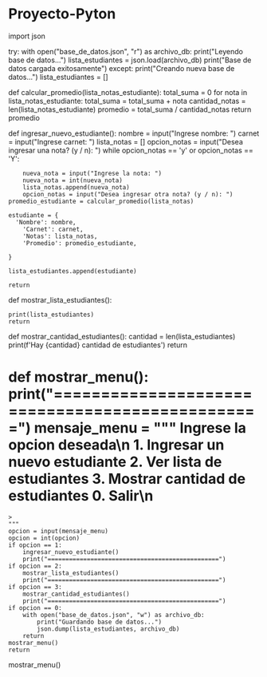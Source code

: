 # Proyecto-Pyton

import json

try:
    with open("base_de_datos.json", "r") as archivo_db:
        print("Leyendo base de datos...")
        lista_estudiantes = json.load(archivo_db)
        print("Base de datos cargada exitosamente")
except:
    print("Creando nueva base de datos...")
    lista_estudiantes = []

def calcular_promedio(lista_notas_estudiante):
    total_suma = 0
    for nota in lista_notas_estudiante:
        total_suma = total_suma + nota
    cantidad_notas = len(lista_notas_estudiante)
    promedio = total_suma / cantidad_notas
    return promedio

def ingresar_nuevo_estudiante():
    nombre = input("Ingrese nombre: ")
    carnet = input("Ingrese carnet: ")
    lista_notas = []
    opcion_notas = input("Desea ingresar una nota? (y / n): ")
    while opcion_notas == 'y' or opcion_notas == 'Y':
        
        nueva_nota = input("Ingrese la nota: ")
        nueva_nota = int(nueva_nota)
        lista_notas.append(nueva_nota)
        opcion_notas = input("Desea ingresar otra nota? (y / n): ")
    promedio_estudiante = calcular_promedio(lista_notas)
    
    estudiante = {
      'Nombre': nombre, 
        'Carnet': carnet,
        'Notas': lista_notas,
        'Promedio': promedio_estudiante,
      
    }
   
    lista_estudiantes.append(estudiante)
       
    return

def mostrar_lista_estudiantes():
    
    print(lista_estudiantes)
    return

def mostrar_cantidad_estudiantes():
    cantidad = len(lista_estudiantes)
    print(f'Hay {cantidad} cantidad de estudiantes')
    return
    

def mostrar_menu():
    print("================================================")
    mensaje_menu = """
    Ingrese la opcion deseada\n
    1. Ingresar un nuevo estudiante
    2. Ver lista de estudiantes
    3. Mostrar cantidad de estudiantes
    0. Salir\n
================================================
    > 
    """
    opcion = input(mensaje_menu)
    opcion = int(opcion)
    if opcion == 1:
        ingresar_nuevo_estudiante()
        print("================================================")
    if opcion == 2:
        mostrar_lista_estudiantes()
        print("================================================")
    if opcion == 3:
        mostrar_cantidad_estudiantes()
        print("================================================")
    if opcion == 0:
        with open("base_de_datos.json", "w") as archivo_db:
            print("Guardando base de datos...")
            json.dump(lista_estudiantes, archivo_db)
        return
    mostrar_menu()
    return


mostrar_menu()
